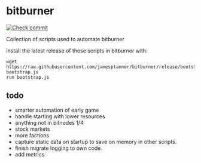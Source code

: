 # bitburner
[![Check commit](https://github.com/jamesptanner/bitburner/actions/workflows/checkstyle.yml/badge.svg)](https://github.com/jamesptanner/bitburner/actions/workflows/checkstyle.yml)

Collection of scripts used to automate bitburner

install the latest release of these scripts in bitburner with:
```
wget https://raw.githubusercontent.com/jamesptanner/bitburner/release/bootstrap.js bootstrap.js
run bootstrap.js
```

## todo
* smarter automation of early game
* handle starting with lower resources
* anything not in bitnodes 1/4
* stock markets
* more factions
* capture static data on startup to save on memory in other scripts.
* finish migrate logging to own code.
* add metrics
